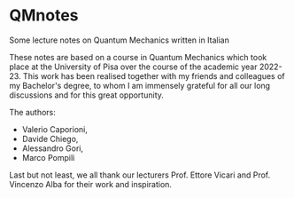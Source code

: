 # QMnotes
Some lecture notes on Quantum Mechanics written in Italian

These notes are based on a course in Quantum Mechanics which took place at the University of Pisa over the course of the academic year 2022-23.
This work has been realised together with my friends and colleagues of my Bachelor's degree, to whom I am immensely grateful for all our long discussions and for this great opportunity.

The authors:
* Valerio Caporioni,
* Davide Chiego, 
* Alessandro Gori,
* Marco Pompili

Last but not least, we all thank our lecturers Prof. Ettore Vicari and Prof. Vincenzo Alba for their work and inspiration.

